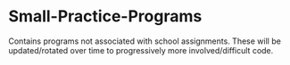 Small-Practice-Programs
=======================

Contains programs not associated with school assignments.
These will be updated/rotated over time to progressively more involved/difficult code.
